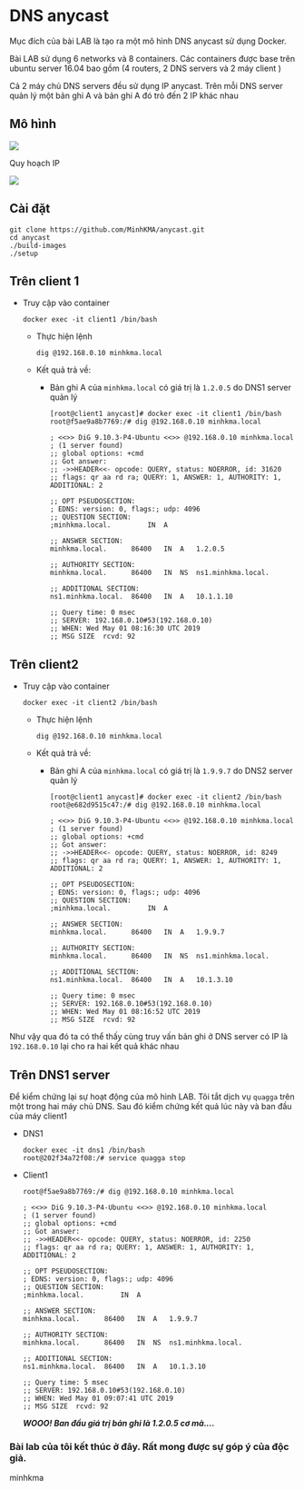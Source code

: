 # DNS anycast

Mục đích của bài LAB là tạo ra một mô hình DNS anycast sử dụng Docker.

Bài LAB sử dụng 6 networks và 8 containers. Các containers được base trên ubuntu server 16.04 bao gồm (4 routers, 2 DNS servers và 2 máy client )

Cả 2 máy chủ DNS servers đều sử dụng IP anycast. Trên mỗi DNS server quản lý một bản ghi A và bản ghi A đó trỏ đến 2 IP khác nhau

## Mô hình 

<img src="https://i.imgur.com/JP6qSsr.png">

Quy hoạch IP 

<img src="https://i.imgur.com/1yXd2Wy.png">

## Cài đặt 

```
git clone https://github.com/MinhKMA/anycast.git
cd anycast
./build-images
./setup
```

## Trên client 1 

- Truy cập vào container 

    ```
    docker exec -it client1 /bin/bash
    ```

    + Thực hiện lệnh

        ```
        dig @192.168.0.10 minhkma.local
        ```
    
    + Kết quả trả về:

        + Bản ghi A của `minhkma.local` có giá trị là `1.2.0.5` do DNS1 server quản lý

            ```
            [root@client1 anycast]# docker exec -it client1 /bin/bash
            root@f5ae9a8b7769:/# dig @192.168.0.10 minhkma.local

            ; <<>> DiG 9.10.3-P4-Ubuntu <<>> @192.168.0.10 minhkma.local
            ; (1 server found)
            ;; global options: +cmd
            ;; Got answer:
            ;; ->>HEADER<<- opcode: QUERY, status: NOERROR, id: 31620
            ;; flags: qr aa rd ra; QUERY: 1, ANSWER: 1, AUTHORITY: 1, ADDITIONAL: 2

            ;; OPT PSEUDOSECTION:
            ; EDNS: version: 0, flags:; udp: 4096
            ;; QUESTION SECTION:
            ;minhkma.local.			IN	A

            ;; ANSWER SECTION:
            minhkma.local.		86400	IN	A	1.2.0.5

            ;; AUTHORITY SECTION:
            minhkma.local.		86400	IN	NS	ns1.minhkma.local.

            ;; ADDITIONAL SECTION:
            ns1.minhkma.local.	86400	IN	A	10.1.1.10

            ;; Query time: 0 msec
            ;; SERVER: 192.168.0.10#53(192.168.0.10)
            ;; WHEN: Wed May 01 08:16:30 UTC 2019
            ;; MSG SIZE  rcvd: 92
            ``` 

## Trên client2

- Truy cập vào container 

    ```
    docker exec -it client2 /bin/bash
    ```

    + Thực hiện lệnh

        ```
        dig @192.168.0.10 minhkma.local
        ```
    
    + Kết quả trả về:

        + Bản ghi A của `minhkma.local` có giá trị là `1.9.9.7` do DNS2 server quản lý

            ```
            [root@client1 anycast]# docker exec -it client2 /bin/bash
            root@e682d9515c47:/# dig @192.168.0.10 minhkma.local

            ; <<>> DiG 9.10.3-P4-Ubuntu <<>> @192.168.0.10 minhkma.local
            ; (1 server found)
            ;; global options: +cmd
            ;; Got answer:
            ;; ->>HEADER<<- opcode: QUERY, status: NOERROR, id: 8249
            ;; flags: qr aa rd ra; QUERY: 1, ANSWER: 1, AUTHORITY: 1, ADDITIONAL: 2

            ;; OPT PSEUDOSECTION:
            ; EDNS: version: 0, flags:; udp: 4096
            ;; QUESTION SECTION:
            ;minhkma.local.			IN	A

            ;; ANSWER SECTION:
            minhkma.local.		86400	IN	A	1.9.9.7

            ;; AUTHORITY SECTION:
            minhkma.local.		86400	IN	NS	ns1.minhkma.local.

            ;; ADDITIONAL SECTION:
            ns1.minhkma.local.	86400	IN	A	10.1.3.10

            ;; Query time: 0 msec
            ;; SERVER: 192.168.0.10#53(192.168.0.10)
            ;; WHEN: Wed May 01 08:16:52 UTC 2019
            ;; MSG SIZE  rcvd: 92
            ```

Như vậy qua đó ta có thể thấy cùng truy vấn bản ghi ở DNS server có IP là `192.168.0.10` lại cho ra hai kết quả khác nhau 

## Trên DNS1 server 

Để kiểm chứng lại sự hoạt động của mô hình LAB. Tôi tắt dịch vụ `quagga` trên một trong hai máy chủ DNS. Sau đó kiểm chứng kết quả lúc này và ban đầu của máy client1 

- DNS1

    ```
    docker exec -it dns1 /bin/bash
    root@202f34a72f08:/# service quagga stop
    ```

- Client1 

    ```
    root@f5ae9a8b7769:/# dig @192.168.0.10 minhkma.local

    ; <<>> DiG 9.10.3-P4-Ubuntu <<>> @192.168.0.10 minhkma.local
    ; (1 server found)
    ;; global options: +cmd
    ;; Got answer:
    ;; ->>HEADER<<- opcode: QUERY, status: NOERROR, id: 2250
    ;; flags: qr aa rd ra; QUERY: 1, ANSWER: 1, AUTHORITY: 1, ADDITIONAL: 2

    ;; OPT PSEUDOSECTION:
    ; EDNS: version: 0, flags:; udp: 4096
    ;; QUESTION SECTION:
    ;minhkma.local.			IN	A

    ;; ANSWER SECTION:
    minhkma.local.		86400	IN	A	1.9.9.7

    ;; AUTHORITY SECTION:
    minhkma.local.		86400	IN	NS	ns1.minhkma.local.

    ;; ADDITIONAL SECTION:
    ns1.minhkma.local.	86400	IN	A	10.1.3.10

    ;; Query time: 5 msec
    ;; SERVER: 192.168.0.10#53(192.168.0.10)
    ;; WHEN: Wed May 01 09:07:41 UTC 2019
    ;; MSG SIZE  rcvd: 92
    ```

    ***WOOO! Ban đầu giá trị bản ghi là 1.2.0.5 cơ mà....***

### Bài lab của tôi kết thúc ở đây. Rất mong được sự góp ý của độc giả.

minhkma